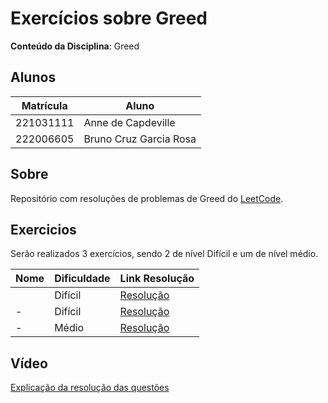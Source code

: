 
# Exercícios sobre Greed

**Conteúdo da Disciplina**: Greed<br>

## Alunos

|Matrícula | Aluno |
| -- | -- |
| 221031111  | Anne de Capdeville |
| 222006605  | Bruno Cruz Garcia Rosa |

## Sobre 
Repositório com resoluções de problemas de Greed do [LeetCode](https://leetcode.com/).

## Exercicios

Serão realizados 3 exercícios, sendo 2 de nível Difícil e um de nível médio.

|Nome | Dificuldade | Link Resolução |
| -- | -- | -- |
|  | Difícil | [Resolução]() |
|- | Difícil | [Resolução]() |
|- | Médio | [Resolução]() |

## Vídeo 
[Explicação da resolução das questões]()
